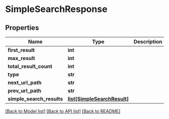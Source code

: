 # SimpleSearchResponse

## Properties
Name | Type | Description | Notes
------------ | ------------- | ------------- | -------------
**first_result** | **int** |  | [optional] 
**max_result** | **int** |  | [optional] 
**total_result_count** | **int** |  | [optional] 
**type** | **str** |  | [optional] 
**next_url_path** | **str** |  | [optional] 
**prev_url_path** | **str** |  | [optional] 
**simple_search_results** | [**list[SimpleSearchResult]**](SimpleSearchResult.md) |  | [optional] 

[[Back to Model list]](../README.md#documentation-for-models) [[Back to API list]](../README.md#documentation-for-api-endpoints) [[Back to README]](../README.md)

